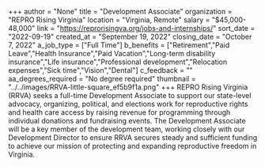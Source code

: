 +++
author = "None"
title = "Development Associate"
organization = "REPRO Rising Virginia"
location = "Virginia, Remote"
salary = "$45,000-48,000"
link = "https://reprorisingva.org/jobs-and-internships/"
sort_date = "2022-09-19"
created_at = "September 19, 2022"
closing_date = "October 7, 2022"
a_job_type = ["Full Time"]
b_benefits = ["Retirement","Paid Leave","Health Insurance","Paid Vacation","Long-term disability insurance","Life insurance","Professional development","Relocation expenses","Sick time","Vision","Dental"]
c_feedback = ""
aa_degrees_required = "No degree required"
thumbnail = "../../images/RRVA-little-square_ef5b9f1a.png"
+++
REPRO Rising Virginia (RRVA) seeks a full-time Development Associate to support our state-level advocacy, organizing, political, and elections work for reproductive rights and health care access by raising revenue for programming through individual donations and fundraising events. The Development Associate will be a key member of the development team, working closely with our Development Director to ensure RRVA secures steady and sufficient funding to achieve our mission of protecting and expanding reproductive freedom in Virginia. 